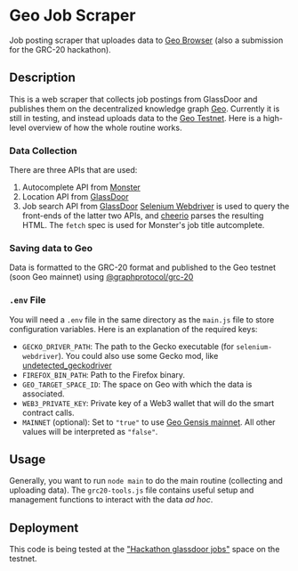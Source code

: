 # Geo Job Scraper
Job posting scraper that uploades data to [Geo Browser](https://www.geobrowser.io) (also a submission for the GRC-20 hackathon).

## Description
This is a web scraper that collects job postings from GlassDoor and publishes them on the decentralized knowledge graph [Geo](https://www.geobrowser.io). Currently it is still in testing, and instead uploads data to the [Geo Testnet](https://geogenesis-git-feat-testnet-geo-browser.vercel.app). Here is a high-level overview of how the whole routine works.

### Data Collection
There are three APIs that are used:
1. Autocomplete API from [Monster](https://www.monster.com)
2. Location API from [GlassDoor](https://www.glassdoor.com)
3. Job search API from [GlassDoor](https://www.glassdoor.com)
[Selenium Webdriver](https://www.npmjs.com/package/selenium-webdriver) is used to query the front-ends of the latter two APIs, and [cheerio](https://www.npmjs.com/package/cheerio) parses the resulting HTML. The `fetch` spec is used for Monster's job title autcomplete.

### Saving data to Geo
Data is formatted to the GRC-20 format and published to the Geo testnet (soon Geo mainnet) using [@graphprotocol/grc-20](https://www.npmjs.com/package/@graphprotocol/grc-20)

### `.env` File
You will need a `.env` file in the same directory as the `main.js` file to store configuration variables. Here is an explanation of the required keys:
* `GECKO_DRIVER_PATH`: The path to the Gecko executable (for `selenium-webdriver`). You could also use some Gecko mod, like [undetected_geckodriver](https://github.com/bytexenon/undetected_geckodriver)
* `FIREFOX_BIN_PATH`: Path to the Firefox binary.
* `GEO_TARGET_SPACE_ID`: The space on Geo with which the data is associated.
* `WEB3_PRIVATE_KEY`: Private key of a Web3 wallet that will do the smart contract calls.
* `MAINNET` (optional): Set to `"true"` to use [Geo Gensis mainnet](https://www.geobrowser.io). All other values will be interpreted as `"false"`.

## Usage
Generally, you want to run `node main` to do the main routine (collecting and uploading data). The `grc20-tools.js` file contains useful setup and management functions to interact with the data *ad hoc*.


## Deployment
This code is being tested at the ["Hackathon glassdoor jobs"](https://geogenesis-git-feat-testnet-geo-browser.vercel.app/space/CVQRHcnE9S2XN8GqHeqkZV) space on the testnet.
